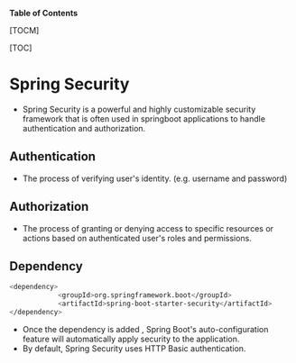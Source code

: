 **Table of Contents**

[TOCM]

[TOC]

# Spring Security
- Spring Security is a powerful and highly customizable security framework that is often used in springboot applications to handle authentication and authorization.
## Authentication
- The process of verifying user's  identity. (e.g. username and password)
## Authorization
- The process of granting or denying access to specific resources or actions based on authenticated user's roles and permissions.
  
## Dependency
```bash
<dependency>
            <groupId>org.springframework.boot</groupId>
            <artifactId>spring-boot-starter-security</artifactId>
</dependency>
```
- Once the dependency is added , Spring Boot's auto-configuration feature will automatically apply security to the application.
- By default, Spring Security uses HTTP Basic authentication.
